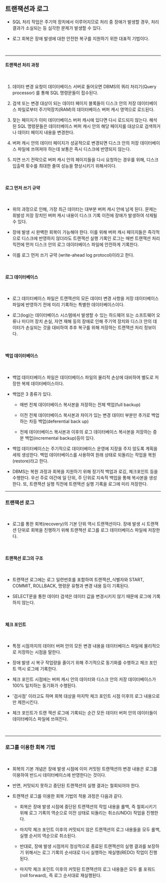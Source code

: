## 트랜잭션과 로그

- SQL 처리 작업은 주기억 장치에서 이루어지므로 처리 중 장애가 발생할 경우, 처리 결과가 소실되는 등 심각한 문제가 발생할 수 있다.

- 로그 회복은 장애 발생에 대한 안전한 복구를 지원하기 위한 대표적 기법이다.

<br>

---

#### 트랜잭션 처리 과정

<br>

1. 데이터 변경 요청이 데이터베이스 서버로 들어오면 DBMS의 쿼리 처리기(Query processor) 를 통해 SQL 명령문들이 접수된다.

2. 검색 또는 변경 대상이 되는 데이터 페이지 블록들이 디스크 안의 저장 데이터베이스 파일로부터 주기억장치(RAM)의 데이터베이스 버퍼 캐시 영역으로 로드된다.

3. 찾는 페이지가 이미 데이터베이스 버퍼 캐시에 있다면 다시 로드되지 않는다. 해석된 SQL 명령문들은 데이터베이스 버퍼 캐시 안의 해당 페이지를 대상으로 검색하거나 데이터 페이지 내용을 변경한다.

4. 버퍼 캐시 안의 데이터 페이지가 성공적으로 변경되면 디스크 안의 저장 데이터베이스 파일에 쓰여져야 하는데 보통은 즉시 디스크에 반영되지 않는다.

5. 지연 쓰기 전략으로 버퍼 캐시 안의 페이지들을 다시 요청하는 경우를 위해, 디스크 입출력 횟수를 최대한 줄여 성능을 향상시키기 위해서이다.

<br>

#### 로그 먼저 쓰기 규약

<br>

- 위의 과정으로 인해, 가장 최근 데이터는 대부분 버퍼 캐시 안에 남게 된다. 문제는 휘발성 저장 장치인 버퍼 캐시 내용이 디스크 기록 이전에 장애가 발생하여 삭제될 수 있다.

- 장애 발생 시 완벽한 회복이 가능해야 한다. 이를 위해 버퍼 캐시 페이지들은 즉각적으로 디스크에 반영하지 않더라도 트랜잭션 실행 기록인 로그는 매번 트랜잭션 처리 직전에 먼저 디스크 안의 로그 데이터베이스 파일에 안전하게 기록한다.

- 이를 로그 먼저 쓰기 규약 (write-ahead log protocol)이라고 한다.

<br>

#### 로그 데이터베이스

<br>

- 로그 데이터베이스 파일은 트랜잭션의 모든 데이터 변경 사항을 저장 데이터베이스 파일에 반영하기 전에 미리 기록하는 특별한 데이터베이스이다.

- 로그(log)는 데이터베이스 시스템에서 발생할 수 있는 하드웨어 또는 소프트웨어 오류나 미디어 장치 손실, 자연 재해 등의 장애로 인해 주기억 장치와 디스크 안의 데이터가 손실되는 것을 대비하여 추후 복구를 위해 저장하는 트랜잭션 처리 정보이다.

<br>

#### 백업 데이터베이스

<br>

- 백업 데이터베이스 파일은 데이터베이스 파일의 물리적 손상에 대비하여 별도로 저장한 복제 데이터베이스이다.

- 백업은 3 종류가 있다.

  - 매번 전체 데이터베이스 복사본을 저장하는 전체 백업(full backup) <br>

  - 이전 전체 데이터베이스 복사본과 차이가 있는 변경 데이터 부분만 추가로 백업하는 차등 백업(deferential back up) <br>

  - 전체 데이터베이스 복사본과 이후의 로그 데이터베이스 복사본을 저장하는 증분 백업(incremental backup)등이 있다.

- 백업 데이터베이스는 주기적으로 데이터베이스 운영에 지장을 주지 않도록 계획을 세워 생성한다. 백업 데이터베이스를 사용하여 원래 상태로 되돌리는 작업을 복원(restore)라고 한다.

- DBMS는 복원 과정과 회복을 지원하기 위해 정기적 백업과 로깅, 체크포인트 등을 수행한다. 우선 주로 야간에 일 단위, 주 단위로 지속적 백업을 통해 복사본을 생성한다. 또, 트랜잭션 실행 직전에 트랜잭션 실행 기록을 로그에 미리 저장한다.

---

### 트랜잭션 로그

<br>

- 로그를 통한 회복(recovery)의 기본 단위 역시 트랜잭션이다. 장애 발생 시 트랜잭션 단위로 회복을 진행하기 위해 트랜잭션 로그를 로그 데이터베이스 파일에 저장한다.

<br>

#### 트랜잭션 로그의 구조

<br>

- 트랜잭션 로그에는 로그 일련번호를 포함하여 트랜잭션\_식별자와 START, COMMIT, ROLLBACK, 명령문 유형과 변경 내용 등이 기록된다.

- SELECT문을 통한 데이터 검색은 데이터 값을 변경시키지 않기 때문에 로그에 기록하지 않는다.

<br>

#### 체크 포인트

<br>

- 특정 시점까지의 데이터 버퍼 안의 모든 변경 내용을 데이터베이스 파일에 물리적으로 저장하는 시점을 말한다.

- 장애 발생 시 복구 작업량을 줄이기 위해 주기적으로 동기화를 수행하고 체크 포인트 역시 로그에 기록한다.

- 체크 포인트 시점에는 버퍼 캐시 안의 데이터와 디스크 안의 저장 데이터베이스가 100% 일치하는 동기화가 수행된다.

- '검사점' 이라고도 하며 회복 대상을 마지막 체크 포인트 시점 이후의 로그 내용으로만 제한시킨다.

- 체크 포인트가 트랜 잭션 로그에 기록되는 순간 모든 데이터 버퍼 안의 데이터들이 데이터베이스 파일에 쓰여진다.

<br>

---

### 로그를 이용한 회복 기법

<br>

- 회복의 기본 개념은 장애 발생 시점에 이미 커밋된 트랜잭션의 변경 내용은 로그를 이용하여 반드시 데이터베이스에 반영한다는 것이다.

- 반면, 커밋되지 못하고 중단된 트랜잭션의 실행 결과는 철회되어야 한다.

- 트랜잭션 로그를 이용한 회복 기법의 적용 과정은 다음과 같다.

  - 회복은 장애 발생 시점에 중단된 트랜잭션의 작업 내용을 롤백, 즉 철회시키기 위해 로그 기록의 역순으로 이전 상태로 되돌리는 취소(UNDO) 작업을 진행한다.

  - 마지막 체크 포인트 이후의 커밋되지 않은 트랜잭션의 로그 내용들을 모두 롤백, 실행 순서의 역순으로 취소된다.

  - 반대로, 장애 발생 시점까지 정상적으로 종료된 트랜잭션의 실행 결과를 보장하기 위해서는 로그 기록의 순서대로 다시 실행하는 재실행(REDO) 작업이 진행된다.

  - 마지막 체크 포인트 이후의 커밋된 트랜잭션의 로그 내용들은 모두 롤 포워드(roll forward), 즉 로그 순서대로 재실행된다.

<br>
